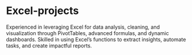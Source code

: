 # Excel-projects
Experienced in leveraging Excel for data analysis, cleaning, and visualization through PivotTables, advanced formulas, and dynamic dashboards. Skilled in using Excel’s functions to extract insights, automate tasks, and create impactful reports.
